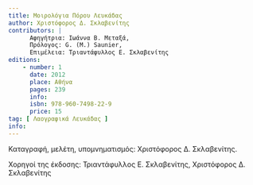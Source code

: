 ```yaml
---
title: Μοιρολόγια Πόρου Λευκάδας
author: Χριστόφορος Δ. Σκλαβενίτης
contributors: |
      Αφηγήτρια: Ιωάννα Β. Μεταξά,
      Πρόλογος: G. (M.) Saunier, 
      Επιμέλεια: Τριαντάφυλλος Ε. Σκλαβενίτης
editions:
    - number: 1
      date: 2012
      place: Αθήνα
      pages: 239
      info: 
      isbn: 978-960-7498-22-9
      price: 15
tag: [ Λαογραφικά Λευκάδας ]
info: 
---
```


Καταγραφή, μελέτη, υπομνηματισμός: Χριστόφορος Δ. Σκλαβενίτης.

Χορηγοί της έκδοσης: Τριαντάφυλλος Ε. Σκλαβενίτης, Χριστόφορος Δ. Σκλαβενίτης